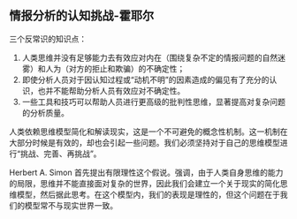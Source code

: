## 情报分析的认知挑战-霍耶尔

三个反常识的知识点：  
1. 人类思维并没有足够能力去有效应对内在（围绕复杂不定的情报问题的自然迷雾）和人为（对方的拒止和欺骗）的不确定性；
2. 即使分析人员对于因认知过程或“动机不明”的因素造成的偏见有了充分的认识，也并不能帮助分析人员有效应对不确定性。
3. 一些工具和技巧可以帮助人员进行更高级的批判性思维，显著提高对复杂问题的分析质量。

人类依赖思维模型简化和解读现实，这是一个不可避免的概念性机制。这一机制在大部分时候是有效的，却也会引起一些问题。我们必须坚持对于自己的思维模型进行“挑战、完善、再挑战”。

Herbert A. Simon 首先提出有限理性这个假说。强调，由于人类自身思维的能力的局限，思维并不能直接面对复杂的世界，因此我们会建立一个关于现实的简化思维模型，然后据此思考。在这个模型内，我们的表现是理性的，但这个问题在于我们的模型常不与现实世界一致。
